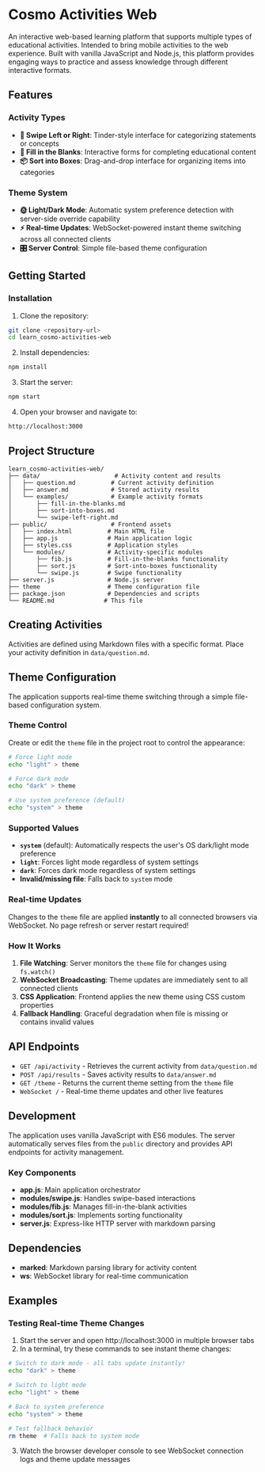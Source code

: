 # Cosmo Activities Web

An interactive web-based learning platform that supports multiple types of educational activities. Intended to bring mobile activities to the web experience. Built with vanilla JavaScript and Node.js, this platform provides engaging ways to practice and assess knowledge through different interactive formats.

## Features

### Activity Types

- **🎯 Swipe Left or Right**: Tinder-style interface for categorizing statements or concepts
- **📝 Fill in the Blanks**: Interactive forms for completing educational content
- **📦 Sort into Boxes**: Drag-and-drop interface for organizing items into categories

### Theme System

- **🌞 Light/Dark Mode**: Automatic system preference detection with server-side override capability
- **⚡ Real-time Updates**: WebSocket-powered instant theme switching across all connected clients
- **🎛️ Server Control**: Simple file-based theme configuration

## Getting Started

### Installation

1. Clone the repository:
```bash
git clone <repository-url>
cd learn_cosmo-activities-web
```

2. Install dependencies:
```bash
npm install
```

3. Start the server:
```bash
npm start
```

4. Open your browser and navigate to:
```
http://localhost:3000
```

## Project Structure

```
learn_cosmo-activities-web/
├── data/                     # Activity content and results
│   ├── question.md          # Current activity definition
│   ├── answer.md            # Stored activity results
│   └── examples/            # Example activity formats
│       ├── fill-in-the-blanks.md
│       ├── sort-into-boxes.md
│       └── swipe-left-right.md
├── public/                  # Frontend assets
│   ├── index.html          # Main HTML file
│   ├── app.js              # Main application logic
│   ├── styles.css          # Application styles
│   └── modules/            # Activity-specific modules
│       ├── fib.js          # Fill-in-the-blanks functionality
│       ├── sort.js         # Sort-into-boxes functionality
│       └── swipe.js        # Swipe functionality
├── server.js               # Node.js server
├── theme                   # Theme configuration file
├── package.json            # Dependencies and scripts
└── README.md              # This file
```

## Creating Activities

Activities are defined using Markdown files with a specific format. Place your activity definition in `data/question.md`.

## Theme Configuration

The application supports real-time theme switching through a simple file-based configuration system.

### Theme Control

Create or edit the `theme` file in the project root to control the appearance:

```bash
# Force light mode
echo "light" > theme

# Force dark mode  
echo "dark" > theme

# Use system preference (default)
echo "system" > theme
```

### Supported Values

- **`system`** (default): Automatically respects the user's OS dark/light mode preference
- **`light`**: Forces light mode regardless of system settings
- **`dark`**: Forces dark mode regardless of system settings
- **Invalid/missing file**: Falls back to `system` mode

### Real-time Updates

Changes to the `theme` file are applied **instantly** to all connected browsers via WebSocket. No page refresh or server restart required!

### How It Works

1. **File Watching**: Server monitors the `theme` file for changes using `fs.watch()`
2. **WebSocket Broadcasting**: Theme updates are immediately sent to all connected clients
3. **CSS Application**: Frontend applies the new theme using CSS custom properties
4. **Fallback Handling**: Graceful degradation when file is missing or contains invalid values

## API Endpoints

- `GET /api/activity` - Retrieves the current activity from `data/question.md`
- `POST /api/results` - Saves activity results to `data/answer.md`
- `GET /theme` - Returns the current theme setting from the `theme` file
- `WebSocket /` - Real-time theme updates and other live features

## Development

The application uses vanilla JavaScript with ES6 modules. The server automatically serves files from the `public` directory and provides API endpoints for activity management.

### Key Components

- **app.js**: Main application orchestrator
- **modules/swipe.js**: Handles swipe-based interactions
- **modules/fib.js**: Manages fill-in-the-blank activities
- **modules/sort.js**: Implements sorting functionality
- **server.js**: Express-like HTTP server with markdown parsing

## Dependencies

- **marked**: Markdown parsing library for activity content
- **ws**: WebSocket library for real-time communication

## Examples

### Testing Real-time Theme Changes

1. Start the server and open http://localhost:3000 in multiple browser tabs
2. In a terminal, try these commands to see instant theme changes:

```bash
# Switch to dark mode - all tabs update instantly!
echo "dark" > theme

# Switch to light mode
echo "light" > theme  

# Back to system preference
echo "system" > theme

# Test fallback behavior
rm theme  # Falls back to system mode
```

3. Watch the browser developer console to see WebSocket connection logs and theme update messages
